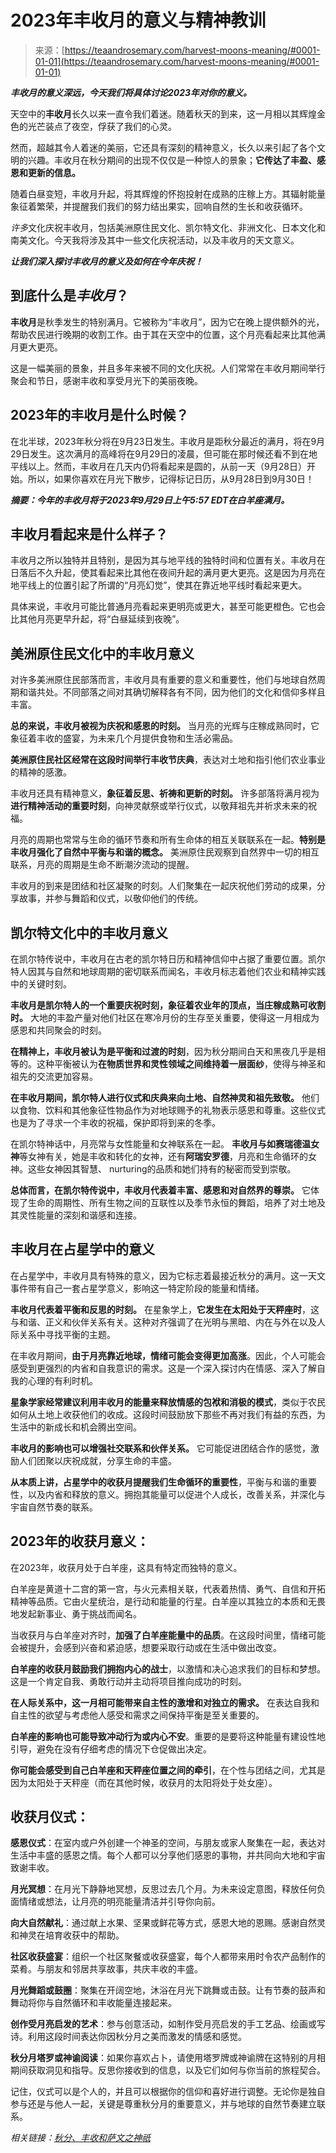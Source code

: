 <!--yml

category: 未分类

date: 2024-06-12 18:23:09

-->

# 2023年丰收月的意义与精神教训

> 来源：[https://teaandrosemary.com/harvest-moons-meaning/#0001-01-01](https://teaandrosemary.com/harvest-moons-meaning/#0001-01-01)

***丰收月的意义深远，今天我们将具体讨论2023年对你的意义。***

天空中的**丰收月**长久以来一直令我们着迷。随着秋天的到来，这一月相以其辉煌金色的光芒装点了夜空，俘获了我们的心灵。

然而，超越其令人着迷的美丽，它还具有深刻的精神意义，长久以来引起了各个文明的兴趣。丰收月在秋分期间的出现不仅仅是一种惊人的景象；**它传达了丰盈、感恩和更新的信息。**

随着白昼变短，丰收月升起，将其辉煌的怀抱投射在成熟的庄稼上方。其辐射能量象征着繁荣，并提醒我们我们的努力结出果实，回响自然的生长和收获循环。

*许多*文化庆祝丰收月，包括美洲原住民文化、凯尔特文化、非洲文化、日本文化和南美文化。今天我将涉及其中一些文化庆祝活动，以及丰收月的天文意义。

***让我们深入探讨丰收月的意义及如何在今年庆祝！***

## 到底什么是*丰收月*？

**丰收月**是秋季发生的特别满月。它被称为“丰收月”，因为它在晚上提供额外的光，帮助农民进行晚期的收割工作。由于其在天空中的位置，这个月亮看起来比其他满月更大更亮。

这是一幅美丽的景象，并且多年来被不同的文化庆祝。人们常常在丰收月期间举行聚会和节日，感谢丰收和享受月光下的美丽夜晚。

## 2023年的丰收月是什么时候？

在北半球，2023年秋分将在9月23日发生。丰收月是距秋分最近的满月，将在9月29日发生。这次满月的高峰将在9月29日的凌晨，但可能在那时候还看不到在地平线以上。然而，丰收月在几天内仍将看起来是圆的，从前一天（9月28日）开始。所以，如果你喜欢在月光下散步，记得标记日历，从9月28日到9月30日！

***摘要：今年的丰收月将于2023年9月29日上午5:57 EDT在白羊座满月。***

## 丰收月看起来是什么样子？

丰收月之所以独特并且特别，是因为其与地平线的独特时间和位置有关。丰收月在日落后不久升起，使其看起来比其他在夜间升起的满月更大更亮。这是因为月亮在地平线上的位置引起了所谓的“月亮幻觉”，使其在靠近地平线时看起来更大。

具体来说，丰收月可能比普通月亮看起来更明亮或更大，甚至可能更橙色。它也会比其他月亮更早升起，将“白昼延续到夜晚”。

## 美洲原住民文化中的丰收月意义

对许多美洲原住民部落而言，丰收月具有重要的意义和重要性，他们与地球自然周期和谐共处。不同部落之间对其确切解释各有不同，因为他们的文化和信仰多样且丰富。

**总的来说，丰收月被视为庆祝和感恩的时刻。** 当月亮的光辉与庄稼成熟同时，它象征着丰收的盛宴，为未来几个月提供食物和生活必需品。

**美洲原住民社区经常在这段时间举行丰收节庆典**，表达对土地和指引他们农业事业的精神的感激。

丰收月还具有精神意义，**象征着反思、祈祷和更新的时刻。** 许多部落将满月视为**进行精神活动的重要时刻**，向神灵献祭或举行仪式，以敬拜祖先并祈求未来的祝福。

月亮的周期也常常与生命的循环节奏和所有生命体的相互关联联系在一起。**特别是丰收月强化了自然中平衡与和谐的概念。** 美洲原住民观察到自然界中一切的相互联系，月亮的周期是生命不断潮汐流动的提醒。

丰收月的到来是团结和社区凝聚的时刻。人们聚集在一起庆祝他们劳动的成果，分享故事，并参与舞蹈和仪式，以敬仰他们的传统。

## 凯尔特文化中的丰收月意义

在凯尔特传说中，丰收月在古老的凯尔特日历和精神信仰中占据了重要位置。凯尔特人因其与自然和地球周期的密切联系而闻名，丰收月标志着他们农业和精神实践中的关键时刻。

**丰收月是凯尔特人的一个重要庆祝时刻，象征着农业年的顶点，当庄稼成熟可收割时。** 大地的丰盈产量对他们社区在寒冷月份的生存至关重要，使得这一月相成为感恩和共同聚会的时刻。

**在精神上，丰收月被认为是平衡和过渡的时刻**，因为秋分期间白天和黑夜几乎是相等的。这种平衡被认为**在物质世界和灵性领域之间维持着一层面纱**，使得与神圣和祖先的交流更加容易。

**在丰收月期间，凯尔特人进行仪式和庆典来向土地、自然神灵和祖先致敬。** 他们以食物、饮料和其他象征性物品作为对地球赐予的礼物表示感恩和尊重。这些仪式也是为了寻求一个丰收的祝福，保护即将到来的冬季。

在凯尔特神话中，月亮常与女性能量和女神联系在一起。 **丰收月与如赛瑞德温女神**等女神有关，她是丰收和转化的女神，还有**阿瑞安罗德**，月亮和生命循环的女神。这些女神因其智慧、 nurturing的品质和她们持有的秘密而受到崇敬。

**总体而言，在凯尔特传说中，丰收月代表着丰富、感恩和对自然界的尊崇。** 它体现了生命的周期性、所有生物之间的互联性以及季节永恒的舞蹈，培养了对土地及其灵性能量的深刻和谐感和连接。

## 丰收月在占星学中的意义

在占星学中，丰收月具有特殊的意义，因为它标志着最接近秋分的满月。这一天文事件带有自己一套占星学意义，影响这一特定阶段的能量和情绪。

**丰收月代表着平衡和反思的时刻。** 在星象学上，**它发生在太阳处于天秤座时**，这与和谐、正义和伙伴关系有关。这种对齐强调了在光明与黑暗、内在与外在以及人际关系中寻找平衡的主题。

在丰收月期间，**由于月亮靠近地球，情绪可能会变得更加高涨**。因此，个人可能会感受到更强烈的内省和自我意识的需求。这是一个深入探讨内在情感、深入了解自我的心理的有利时机。

**星象学家经常建议利用丰收月的能量来释放情感的包袱和消极的模式**，类似于农民如何从土地上收获他们的收成。这段时间鼓励放下那些不再对我们有益的东西，为生活中的新成长和机会腾出空间。

**丰收月的影响也可以增强社交联系和伙伴关系。** 它可能促进团结合作的感觉，激励人们团聚以庆祝成就，分享生命的丰盛。

**从本质上讲，占星学中的收获月提醒我们生命循环的重要性**，平衡与和谐的重要性，以及内省和释放的意义。拥抱其能量可以促进个人成长，改善关系，并深化与宇宙自然节奏的联系。

## 2023年的收获月意义：

在2023年，收获月处于白羊座，这具有特定而独特的意义。

白羊座是黄道十二宫的第一宫，与火元素相关联，代表着热情、勇气、自信和开拓精神等品质。它由火星统治，是行动和能量的行星。白羊座以其独立的本质和无畏地发起新事业、勇于挑战而闻名。

当收获月与白羊座对齐时，**加强了白羊座能量中的品质**。在这段时间里，情绪可能会被提升，会感到兴奋和紧迫感，想要采取行动或在生活中做出改变。

**白羊座的收获月鼓励我们拥抱内心的战士**，以激情和决心追求我们的目标和梦想。这是一个肯定自我、勇敢行动并主动将项目推向成功的时刻。

**在人际关系中，这一月相可能带来自主性的激增和对独立的需求。** 在表达自我和自主性的欲望与考虑他人感受和需求之间保持平衡是至关重要的。

**白羊座的影响也可能导致冲动行为或内心不安**。重要的是要将这种能量有建设性地引导，避免在没有仔细考虑的情况下仓促做出决定。

**你可能会感受到自己白羊座和天秤座位置之间的牵引**，在个性与团结之间，尤其是因为太阳处于天秤座（而在其他时候，收获月的太阳将处于处女座）。

## 收获月仪式：

**感恩仪式**：在室内或户外创建一个神圣的空间，与朋友或家人聚集在一起，表达对生活中丰盛的感恩之情。每个人都可以分享他们感恩的事物，并共同向大地和宇宙致谢丰收。

**月光冥想**：在月光下静静地冥想，反思过去几个月。为未来设定意图，释放任何负面情绪或想法，让月亮的明亮能量清洁并引导你向前。

**向大自然献礼**：通过献上水果、坚果或鲜花等方式，感恩大地的恩赐。感谢自然灵和神灵在培育收获中的帮助。

**社区收获盛宴**：组织一个社区聚餐或收获盛宴，每个人都带来用时令农产品制作的菜肴。与朋友和邻居共享故事，共庆丰收的丰盛。

**月光舞蹈或鼓圈**：聚集在开阔空地，沐浴在月光下跳舞或击鼓。让有节奏的鼓声和舞动将你与自然循环和丰收能量连接起来。

**创作受月亮启发的艺术**：参与创意活动，如制作受月亮启发的手工艺品、绘画或写诗。利用这段时间表达你因秋分月之美而激发的情感和感觉。

**秋分月塔罗或神谕阅读**：如果你喜欢占卜，请使用塔罗牌或神谕牌在这特别的月相期间获取洞见和指导。反思你接收到的信息，以及它们如何与你当前的旅程契合。

记住，仪式可以是个人的，并且可以根据你的信仰和喜好进行调整。无论你是独自参与还是与他人一起，关键是尊重秋分月的重要意义，并与地球的自然节奏建立联系。

*相关链接：[秋分、丰收和萨文之神祇](https://teaandrosemary.com/gods-goddesses-of-autumn-the-harvest-samhain/)*
